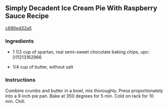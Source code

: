 ## Simply Decadent Ice Cream Pie With Raspberry Sauce Recipe

[c686ed32a5](http://cookeatshare.com/recipes/simply-decadent-ice-cream-pie-with-raspberry-sauce-31024)

### Ingredients

 - 1 1/2 cup of spartan, real semi-sweet chocolate baking chips, upc: 011213162966

 - 1/4 cup of butter, without salt

### Instructions

Combine crumbs and butter in a bowl, mix thoroughly. Press proportionately into a 9 inch pie pan. Bake at 350 degrees for 5 min. Cold on rack for 10 min. Chill.